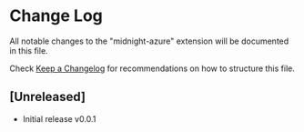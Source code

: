 # Change Log

All notable changes to the "midnight-azure" extension will be documented in this file.

Check [Keep a Changelog](http://keepachangelog.com/) for recommendations on how to structure this file.

## [Unreleased]

- Initial release v0.0.1
